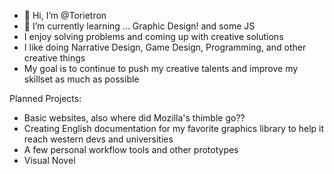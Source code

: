 - 👋 Hi, I’m @Torietron
- 🌱 I’m currently learning ...  Graphic Design! and some JS
- I enjoy solving problems and coming up with creative solutions
- I like doing Narrative Design, Game Design, Programming, and other creative things
- My goal is to continue to push my creative talents and improve my skillset as much as possible

Planned Projects:
- Basic websites, also where did Mozilla's thimble go??
- Creating English documentation for my favorite graphics library to help it reach western devs and universities
- A few personal workflow tools and other prototypes
- Visual Novel

<!---
Torietron/Torietron is a ✨ special ✨ repository because its `README.md` (this file) appears on your GitHub profile.
You can click the Preview link to take a look at your changes.
--->
